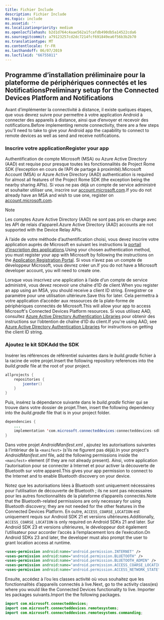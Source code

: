 ```yaml
---
title: Fichier Include
description: Fichier Include
ms.topic: include
ms.assetid: ''
ms.localizationpriority: medium
ms.openlocfilehash: b2d1d764c4aae562a1fcafdb490db5a14522cda6
ms.sourcegitcommit: a79123257cd2dc7214fcf691849ea6f56b3b2b70
ms.translationtype: MT
ms.contentlocale: fr-FR
ms.lasthandoff: 06/07/2019
ms.locfileid: "66755811"
---
```

## <a name="preliminary-setup-for-the-connected-devices-platform-and-notifications"></a><span data-ttu-id="83780-103">Programme d’installation préliminaire pour la plateforme de périphériques connectés et les Notifications</span><span class="sxs-lookup"><span data-stu-id="83780-103">Preliminary setup for the Connected Devices Platform and Notifications</span></span>

<span data-ttu-id="83780-104">Avant d’implémenter la connectivité à distance, il existe quelques étapes, que vous devrez suivre pour permettre à votre application Android à connecter des appareils à distance, ainsi que d’envoyer et recevoir des notifications.</span><span class="sxs-lookup"><span data-stu-id="83780-104">Before implementing remote connectivity, there are a few steps you'll need to take to give your Android app the capability to connect to remote devices as well as send and receive notifications.</span></span>

### <a name="register-your-app"></a><span data-ttu-id="83780-105">Inscrire votre application</span><span class="sxs-lookup"><span data-stu-id="83780-105">Register your app</span></span>

<span data-ttu-id="83780-106">Authentification de compte Microsoft (MSA) ou Azure Active Directory (AAD) est requise pour presque toutes les fonctionnalités de Project Rome SDK (l’exception en cours de l’API de partage à proximité).</span><span class="sxs-lookup"><span data-stu-id="83780-106">Microsoft Account (MSA) or Azure Active Directory (AAD) authentication is required for almost all features of the Project Rome SDK (the exception being the nearby sharing APIs).</span></span> <span data-ttu-id="83780-107">Si vous ne pas déjà un compte de service administré et souhaiter utiliser une, inscrire sur [account.microsoft.com](https://account.microsoft.com/account).</span><span class="sxs-lookup"><span data-stu-id="83780-107">If you do not already have an MSA and wish to use one, register on [account.microsoft.com](https://account.microsoft.com/account).</span></span>

> [!NOTE]
> <span data-ttu-id="83780-108">Les comptes Azure Active Directory (AAD) ne sont pas pris en charge avec les API de relais d’appareil.</span><span class="sxs-lookup"><span data-stu-id="83780-108">Azure Active Directory (AAD) accounts are not supported with the Device Relay APIs.</span></span>

<span data-ttu-id="83780-109">À l’aide de votre méthode d’authentification choisi, vous devez inscrire votre application auprès de Microsoft en suivant les instructions la [portail d’inscription des applications](https://apps.dev.microsoft.com/).</span><span class="sxs-lookup"><span data-stu-id="83780-109">Using your chosen authentication method, you must register your app with Microsoft by following the instructions on the [Application Registration Portal](https://apps.dev.microsoft.com/).</span></span> <span data-ttu-id="83780-110">Si vous n’avez pas un compte de développeur Microsoft, vous devrez créer un.</span><span class="sxs-lookup"><span data-stu-id="83780-110">If you do not have a Microsoft developer account, you will need to create one.</span></span>

<span data-ttu-id="83780-111">Lorsque vous inscrivez une application à l’aide d’un compte de service administré, vous devez recevoir une chaîne d’ID de client.</span><span class="sxs-lookup"><span data-stu-id="83780-111">When you register an app using an MSA, you should receive a client ID string.</span></span> <span data-ttu-id="83780-112">Enregistrer ce paramètre pour une utilisation ultérieure.</span><span class="sxs-lookup"><span data-stu-id="83780-112">Save this for later.</span></span> <span data-ttu-id="83780-113">Cela permettra à votre application d’accéder aux ressources de la plate-forme de périphériques connectés de Microsoft.</span><span class="sxs-lookup"><span data-stu-id="83780-113">This will allow your app to access Microsoft's Connected Devices Platform resources.</span></span> <span data-ttu-id="83780-114">Si vous utilisez AAD, consultez [Azure Active Directory Authentication Libraries](https://docs.microsoft.com/azure/active-directory/develop/active-directory-authentication-libraries) pour obtenir des instructions sur l’obtention de chaîne d’ID du client.</span><span class="sxs-lookup"><span data-stu-id="83780-114">If you're using AAD, see [Azure Active Directory Authentication Libraries](https://docs.microsoft.com/azure/active-directory/develop/active-directory-authentication-libraries) for instructions on getting the client ID string.</span></span>

### <a name="add-the-sdk"></a><span data-ttu-id="83780-115">Ajoutez le kit SDK</span><span class="sxs-lookup"><span data-stu-id="83780-115">Add the SDK</span></span>

<span data-ttu-id="83780-116">Insérer les références de référentiel suivantes dans le *build.gradle* fichier à la racine de votre projet.</span><span class="sxs-lookup"><span data-stu-id="83780-116">Insert the following repository references into the *build.gradle* file at the root of your project.</span></span>

```Java
allprojects {
    repositories {
        jcenter()
    }
}
```
<span data-ttu-id="83780-117">Puis, insérez la dépendance suivante dans le _build.gradle_ fichier qui se trouve dans votre dossier de projet.</span><span class="sxs-lookup"><span data-stu-id="83780-117">Then, insert the following dependency into the _build.gradle_ file that is in your project folder.</span></span>

```Java
dependencies { 
    ...
    implementation 'com.microsoft.connecteddevices:connecteddevices-sdk:+'
}
```

<span data-ttu-id="83780-118">Dans votre projet *AndroidManifest.xml* , ajoutez les autorisations suivantes à l’intérieur de la `<manifest>` (s’ils ne figurent pas déjà).</span><span class="sxs-lookup"><span data-stu-id="83780-118">In your project's *AndroidManifest.xml* file, add the following permissions inside the `<manifest>` element (if they are not already present).</span></span> <span data-ttu-id="83780-119">Ainsi, votre application l’autorisation pour se connecter à Internet et pour activer la découverte de Bluetooth sur votre appareil.</span><span class="sxs-lookup"><span data-stu-id="83780-119">This gives your app permission to connect to the Internet and to enable Bluetooth discovery on your device.</span></span>

<span data-ttu-id="83780-120">Notez que les autorisations liées à Bluetooth sont uniquement nécessaires pour l’utilisation de découverte de Bluetooth ; ils ne sont pas nécessaires pour les autres fonctionnalités de la plateforme d’appareils connectés.</span><span class="sxs-lookup"><span data-stu-id="83780-120">Note that the Bluetooth-related permissions are only necessary for using Bluetooth discovery; they are not needed for the other features in the Connected Devices Platform.</span></span> <span data-ttu-id="83780-121">En outre, `ACCESS_COARSE_LOCATION` est uniquement requis sur Android SDK 21 et versions ultérieures.</span><span class="sxs-lookup"><span data-stu-id="83780-121">Additionally, `ACCESS_COARSE_LOCATION` is only required on Android SDKs 21 and later.</span></span> <span data-ttu-id="83780-122">Sur Android SDK 23 et versions ultérieures, le développeur doit également l’utilisateur pour accorder l’accès à l’emplacement lors de l’exécution.</span><span class="sxs-lookup"><span data-stu-id="83780-122">On Android SDKs 23 and later, the developer must also prompt the user to grant location access at runtime.</span></span>


```xml
<uses-permission android:name="android.permission.INTERNET" />
<uses-permission android:name="android.permission.BLUETOOTH" />
<uses-permission android:name="android.permission.BLUETOOTH_ADMIN" />
<uses-permission android:name="android.permission.ACCESS_COARSE_LOCATION" />
<uses-permission android:name="android.permission.ACCESS_NETWORK_STATE" />
```

<span data-ttu-id="83780-123">Ensuite, accédez à l’ou les classes activité où vous souhaitez que les fonctionnalités d’appareils connectés à live.</span><span class="sxs-lookup"><span data-stu-id="83780-123">Next, go to the activity class(es) where you would like the Connected Devices functionality to live.</span></span> <span data-ttu-id="83780-124">Importer les packages suivants.</span><span class="sxs-lookup"><span data-stu-id="83780-124">Import the the following packages.</span></span>

```java
import com.microsoft.connecteddevices;
import com.microsoft.connecteddevices.remotesystems;
import com.microsoft.connecteddevices.remotesystems.commanding;
```
